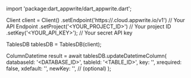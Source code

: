 import 'package:dart_appwrite/dart_appwrite.dart';

Client client = Client()
    .setEndpoint('https://<REGION>.cloud.appwrite.io/v1') // Your API Endpoint
    .setProject('<YOUR_PROJECT_ID>') // Your project ID
    .setKey('<YOUR_API_KEY>'); // Your secret API key

TablesDB tablesDB = TablesDB(client);

ColumnDatetime result = await tablesDB.updateDatetimeColumn(
    databaseId: '<DATABASE_ID>',
    tableId: '<TABLE_ID>',
    key: '',
    xrequired: false,
    xdefault: '',
    newKey: '', // (optional)
);
